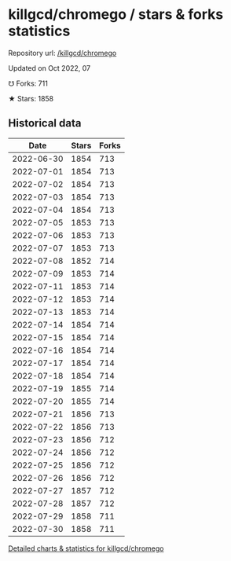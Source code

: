 # killgcd/chromego / stars & forks statistics

Repository url: [/killgcd/chromego](https://github.com/killgcd/chromego)

Updated on Oct 2022, 07

☋ Forks: 711

★ Stars: 1858

## Historical data
| Date | Stars | Forks |
|------|-------|-------|
| 2022-06-30 | 1854 | 713 | 
| 2022-07-01 | 1854 | 713 | 
| 2022-07-02 | 1854 | 713 | 
| 2022-07-03 | 1854 | 713 | 
| 2022-07-04 | 1854 | 713 | 
| 2022-07-05 | 1853 | 713 | 
| 2022-07-06 | 1853 | 713 | 
| 2022-07-07 | 1853 | 713 | 
| 2022-07-08 | 1852 | 714 | 
| 2022-07-09 | 1853 | 714 | 
| 2022-07-11 | 1853 | 714 | 
| 2022-07-12 | 1853 | 714 | 
| 2022-07-13 | 1853 | 714 | 
| 2022-07-14 | 1854 | 714 | 
| 2022-07-15 | 1854 | 714 | 
| 2022-07-16 | 1854 | 714 | 
| 2022-07-17 | 1854 | 714 | 
| 2022-07-18 | 1854 | 714 | 
| 2022-07-19 | 1855 | 714 | 
| 2022-07-20 | 1855 | 714 | 
| 2022-07-21 | 1856 | 713 | 
| 2022-07-22 | 1856 | 713 | 
| 2022-07-23 | 1856 | 712 | 
| 2022-07-24 | 1856 | 712 | 
| 2022-07-25 | 1856 | 712 | 
| 2022-07-26 | 1856 | 712 | 
| 2022-07-27 | 1857 | 712 | 
| 2022-07-28 | 1857 | 712 | 
| 2022-07-29 | 1858 | 711 | 
| 2022-07-30 | 1858 | 711 | 


[Detailed charts & statistics for killgcd/chromego](https://reviewgithub.com/rep/killgcd/chromego)
